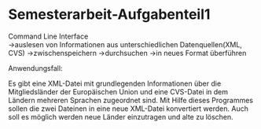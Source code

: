 # Semesterarbeit-Aufgabenteil1

Command Line Interface  
->auslesen von Informationen aus unterschiedlichen Datenquellen(XML, CVS)
->zwischenspeichern
->durchsuchen
->in neues Format überführen
                        
Anwendungsfall:

Es gibt eine XML-Datei mit grundlegenden Informationen über die Mitgliedsländer der Europäischen Union und eine CVS-Datei in dem Ländern mehreren Sprachen zugeordnet sind. Mit Hilfe dieses Programmes sollen die zwei Dateinen in eine neue XML-Datei konvertiert werden. Auch soll es möglich werden neue Länder einzutragen und alte zu löschen.
